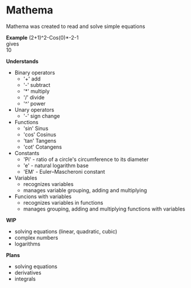 # Mathema
Mathema was created to read and solve simple equations

**Example**
(2+1)^2-Cos(0)*-2-1  
gives  
10  

**Understands**
  * Binary operators
    * '+'  add
    * '-'  subtract  
    * '*'  multiply
    * '/'  divide
    * '^'  power
  * Unary operators
    * '-'  sign change
  * Functions
    * 'sin' Sinus
    * 'cos' Cosinus
	* 'tan' Tangens
	* 'cot' Cotangens
  * Constants
    * 'Pi' - ratio of a circle's circumference to its diameter
    * 'e' - natural logarithm base
	* 'EM' - Euler–Mascheroni constant
  * Variables
    * recognizes variables
    * manages variable grouping, adding and multiplying
  * Funcions with variables
    * recognizes variables in functions
    * manages grouping, adding and multiplying functions with variables
	
**WIP**   
   - solving equations (linear, quadratic, cubic)
   - complex numbers
   - logarithms

**Plans**   
   - solving equations
   - derivatives
   - integrals
